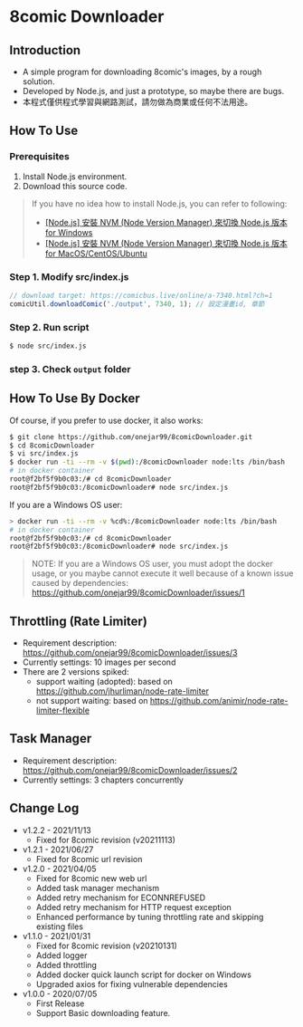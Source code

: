 # 8comic Downloader

## Introduction

* A simple program for downloading 8comic's images, by a rough solution.
* Developed by Node.js, and just a prototype, so maybe there are bugs.
* 本程式僅供程式學習與網路測試，請勿做為商業或任何不法用途。

## How To Use

### Prerequisites

1. Install Node.js environment.
2. Download this source code.

> If you have no idea how to install Node.js, you can refer to following:
> * [[Node.js] 安裝 NVM (Node Version Manager) 來切換 Node.js 版本 for Windows](https://www.onejar99.com/nvm-install-for-windows/)
> * [[Node.js] 安裝 NVM (Node Version Manager) 來切換 Node.js 版本 for MacOS/CentOS/Ubuntu](https://www.onejar99.com/nvm-install-for-unix-like/)


### Step 1. Modify src/index.js

```js
// download target: https://comicbus.live/online/a-7340.html?ch=1
comicUtil.downloadComic('./output', 7340, 1); // 設定漫畫id, 章節
```

### Step 2. Run script

```bash
$ node src/index.js
```

### step 3. Check `output` folder


## How To Use By Docker

Of course, if you prefer to use docker, it also works:

```bash
$ git clone https://github.com/onejar99/8comicDownloader.git
$ cd 8comicDownloader
$ vi src/index.js
$ docker run -ti --rm -v $(pwd):/8comicDownloader node:lts /bin/bash
# in docker container
root@f2bf5f9b0c03:/# cd 8comicDownloader
root@f2bf5f9b0c03:/8comicDownloader# node src/index.js
```

If you are a Windows OS user:

```bash
> docker run -ti --rm -v %cd%:/8comicDownloader node:lts /bin/bash
# in docker container
root@f2bf5f9b0c03:/# cd 8comicDownloader
root@f2bf5f9b0c03:/8comicDownloader# node src/index.js
```

> NOTE: If you are a Windows OS user, you must adopt the docker usage, or you maybe cannot execute it well because of a known issue caused by dependencies: https://github.com/onejar99/8comicDownloader/issues/1


## Throttling (Rate Limiter)

* Requirement description: https://github.com/onejar99/8comicDownloader/issues/3
* Currently settings: 10 images per second
* There are 2 versions spiked:
    - support waiting (adopted): based on https://github.com/jhurliman/node-rate-limiter
    - not support waiting: based on https://github.com/animir/node-rate-limiter-flexible


## Task Manager

* Requirement description: https://github.com/onejar99/8comicDownloader/issues/2
* Currently settings: 3 chapters concurrently


## Change Log

* v1.2.2 - 2021/11/13
    * Fixed for 8comic revision (v20211113)
* v1.2.1 - 2021/06/27
    * Fixed for 8comic url revision
* v1.2.0 - 2021/04/05
    * Fixed for 8comic new web url
    * Added task manager mechanism
    * Added retry mechanism for ECONNREFUSED
    * Added retry mechanism for HTTP request exception
    * Enhanced performance by tuning throttling rate and skipping existing files
* v1.1.0 - 2021/01/31
    * Fixed for 8comic revision (v20210131)
    * Added logger
    * Added throttling
    * Added docker quick launch script for docker on Windows
    * Upgraded axios for fixing vulnerable dependencies
* v1.0.0 - 2020/07/05
    * First Release
    * Support Basic downloading feature.
